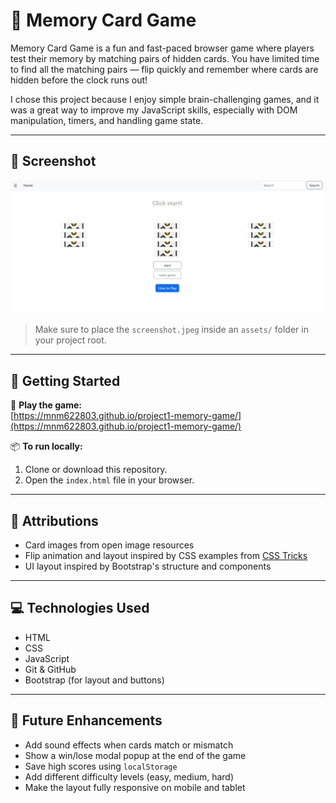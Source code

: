 # 🧠 Memory Card Game

Memory Card Game is a fun and fast-paced browser game where players test their memory by matching pairs of hidden cards. You have limited time to find all the matching pairs — flip quickly and remember where cards are hidden before the clock runs out!

I chose this project because I enjoy simple brain-challenging games, and it was a great way to improve my JavaScript skills, especially with DOM manipulation, timers, and handling game state.

---

## 📸 Screenshot
![Memory Game Screenshot](./assets/Screenshot_13-7-2025_16316_127.0.0.1.jpeg)


> Make sure to place the `screenshot.jpeg` inside an `assets/` folder in your project root.

---

## 🚀 Getting Started

🔗 **Play the game:**  
[https://mnm622803.github.io/project1-memory-game/](https://mnm622803.github.io/project1-memory-game/)

📦 **To run locally:**
1. Clone or download this repository.
2. Open the `index.html` file in your browser.

---

## 🙏 Attributions

- Card images from open image resources
- Flip animation and layout inspired by CSS examples from [CSS Tricks](https://css-tricks.com/)
- UI layout inspired by Bootstrap's structure and components

---

## 💻 Technologies Used

- HTML
- CSS
- JavaScript
- Git & GitHub
- Bootstrap (for layout and buttons)

---

## 🌱 Future Enhancements

- Add sound effects when cards match or mismatch
- Show a win/lose modal popup at the end of the game
- Save high scores using `localStorage`
- Add different difficulty levels (easy, medium, hard)
- Make the layout fully responsive on mobile and tablet
